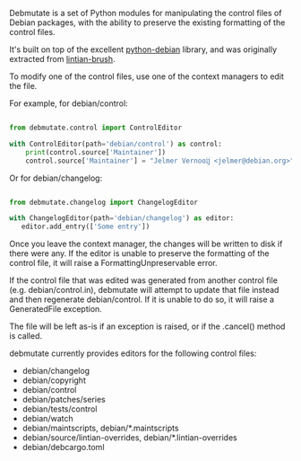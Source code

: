 Debmutate is a set of Python modules for manipulating the control files of
Debian packages, with the ability to preserve the existing formatting of
the control files.

It's built on top of the excellent
[python-debian](https://salsa.debian.org/python-debian-team/python-debian)
library, and was originally extracted from
[lintian-brush](https://salsa.debian.org/jelmer/lintian-brush).

To modify one of the control files, use one of the context managers to edit the file.

For example, for debian/control:

```python

from debmutate.control import ControlEditor

with ControlEditor(path='debian/control') as control:
    print(control.source['Maintainer'])
    control.source['Maintainer'] = "Jelmer Vernooĳ <jelmer@debian.org>"
```

Or for debian/changelog:

```python

from debmutate.changelog import ChangelogEditor

with ChangelogEditor(path='debian/changelog') as editor:
   editor.add_entry(['Some entry'])
```

Once you leave the context manager, the changes will be written to disk if
there were any. If the editor is unable to preserve the formatting of the
control file, it will raise a FormattingUnpreservable error.

If the control file that was edited was generated from another control file
(e.g. debian/control.in), debmutate will attempt to update that file instead
and then regenerate debian/control. If it is unable to do so, it will raise
a GeneratedFile exception.

The file will be left as-is if an exception is raised, or if the .cancel()
method is called.

debmutate currently provides editors for the following control files:

 * debian/changelog
 * debian/copyright
 * debian/control
 * debian/patches/series
 * debian/tests/control
 * debian/watch
 * debian/maintscripts, debian/\*.maintscripts
 * debian/source/lintian-overrides, debian/\*.lintian-overrides
 * debian/debcargo.toml

